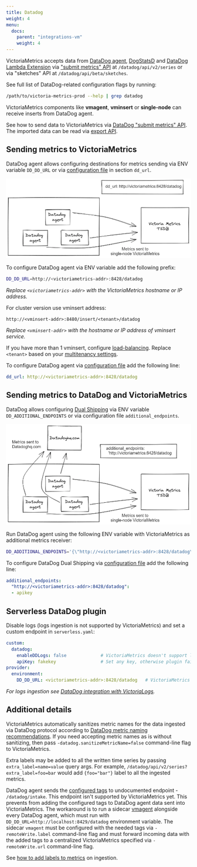 ```yaml
---
title: Datadog
weight: 4
menu:
  docs:
    parent: "integrations-vm"
    weight: 4
---
```


VictoriaMetrics accepts data from [DataDog agent](https://docs.datadoghq.com/agent/), [DogStatsD](https://docs.datadoghq.com/developers/dogstatsd/) and
[DataDog Lambda Extension](https://docs.datadoghq.com/serverless/libraries_integrations/extension/)
via ["submit metrics" API](https://docs.datadoghq.com/api/latest/metrics/#submit-metrics) at `/datadog/api/v2/series` 
or via "sketches" API at `/datadog/api/beta/sketches`.

See full list of DataDog-related configuration flags by running:
```sh
/path/to/victoria-metrics-prod --help | grep datadog
```

VictoriaMetrics components like **vmagent**, **vminsert** or **single-node** can receive inserts from DataDog agent.

See how to send data to VictoriaMetrics via [DataDog "submit metrics" API](https://docs.victoriametrics.com/url-examples/#datadogapiv2series).
The imported data can be read via [export API](https://docs.victoriametrics.com/url-examples/#apiv1export).

## Sending metrics to VictoriaMetrics


DataDog agent allows configuring destinations for metrics sending via ENV variable `DD_DD_URL`
or via [configuration file](https://docs.datadoghq.com/agent/guide/agent-configuration-files/) in section `dd_url`.

![DD to VM](datadog_sending_metrics_to_VM.webp)

To configure DataDog agent via ENV variable add the following prefix:
```sh
DD_DD_URL=http://<victoriametrics-addr>:8428/datadog
```
_Replace `<victoriametrics-addr>` with the VictoriaMetrics hostname or IP address._

For cluster version use vminsert address:
```
http://<vminsert-addr>:8480/insert/<tenant>/datadog
```
_Replace `<vminsert-addr>` with the hostname or IP address of vminsert service._

If you have more than 1 vminsert, configure [load-balancing](https://docs.victoriametrics.com/victoriametrics/cluster-victoriametrics/#cluster-setup).
Replace `<tenant>` based on your [multitenancy settings](https://docs.victoriametrics.com/victoriametrics/cluster-victoriametrics/#multitenancy).

To configure DataDog agent via [configuration file](https://github.com/DataDog/datadog-agent/blob/878600ef7a55c5ef0efb41ed0915f020cf7e3bd0/pkg/config/config_template.yaml#L33)
add the following line:
```yaml
dd_url: http://<victoriametrics-addr>:8428/datadog
```

## Sending metrics to DataDog and VictoriaMetrics

DataDog allows configuring [Dual Shipping](https://docs.datadoghq.com/agent/guide/dual-shipping/) via ENV variable 
`DD_ADDITIONAL_ENDPOINTS` or via configuration file `additional_endpoints`.

![DD to VM](datadog_sending_metrics_to_VM_and_DD.webp)

Run DataDog agent using the following ENV variable with VictoriaMetrics as additional metrics receiver:
```sh
DD_ADDITIONAL_ENDPOINTS='{\"http://<victoriametrics-addr>:8428/datadog\": [\"apikey\"]}'
```

To configure DataDog Dual Shipping via [configuration file](https://docs.datadoghq.com/agent/guide/agent-configuration-files)
add the following line:

```yaml
additional_endpoints:
  "http://<victoriametrics-addr>:8428/datadog":
  - apikey
```

## Serverless DataDog plugin

Disable logs (logs ingestion is not supported by VictoriaMetrics) and set a custom endpoint in `serverless.yaml`:
```yaml
custom:
  datadog:
    enableDDLogs: false             # VictoriaMetrics doesn't support logs ingestion.
    apiKey: fakekey                 # Set any key, otherwise plugin fails
provider:
  environment:
    DD_DD_URL: <victoriametrics-addr>:8428/datadog   # VictoriaMetrics endpoint for DataDog
```

_For logs ingestion see [DataDog integration with VictoriaLogs](https://docs.victoriametrics.com/victorialogs/data-ingestion/datadog-agent/)._

## Additional details

VictoriaMetrics automatically sanitizes metric names for the data ingested via DataDog protocol
according to [DataDog metric naming recommendations](https://docs.datadoghq.com/metrics/custom_metrics/#naming-custom-metrics).
If you need accepting metric names as is without sanitizing, then pass `-datadog.sanitizeMetricName=false` command-line flag to VictoriaMetrics.

Extra labels may be added to all the written time series by passing `extra_label=name=value` query args.
For example, `/datadog/api/v2/series?extra_label=foo=bar` would add `{foo="bar"}` label to all the ingested metrics.

DataDog agent sends the [configured tags](https://docs.datadoghq.com/getting_started/tagging/) to
undocumented endpoint - `/datadog/intake`. This endpoint isn't supported by VictoriaMetrics yet.
This prevents from adding the configured tags to DataDog agent data sent into VictoriaMetrics.
The workaround is to run a sidecar [vmagent](https://docs.victoriametrics.com/vmagent/) alongside every DataDog agent,
which must run with `DD_DD_URL=http://localhost:8429/datadog` environment variable.
The sidecar `vmagent` must be configured with the needed tags via `-remoteWrite.label` command-line flag and must forward
incoming data with the added tags to a centralized VictoriaMetrics specified via `-remoteWrite.url` command-line flag.

See [how to add labels to metrics](https://docs.victoriametrics.com/vmagent/#adding-labels-to-metrics) on ingestion.
